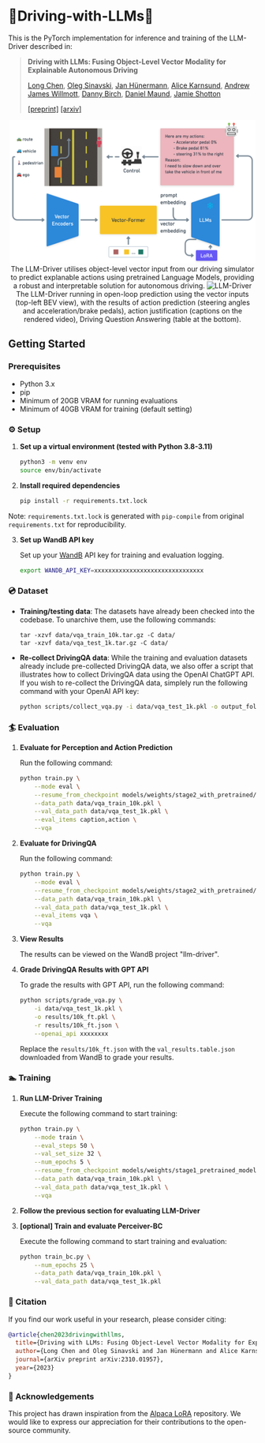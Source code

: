 # 🚗Driving-with-LLMs🚗
This is the PyTorch implementation for inference and training of the LLM-Driver 
described in:

> **Driving with LLMs: Fusing Object-Level Vector Modality for Explainable Autonomous Driving**
>
>[Long Chen](https://www.linkedin.com/in/long-chen-in/), [Oleg Sinavski](https://uk.linkedin.com/in/oleg-sinavski), [Jan Hünermann](https://uk.linkedin.com/in/janhuenermann), [Alice Karnsund](https://uk.linkedin.com/in/alice-karnsund), [Andrew James Willmott](https://uk.linkedin.com/in/andrew-willmott-2ba18510), [Danny Birch](https://uk.linkedin.com/in/dannybirch), [Daniel Maund](https://uk.linkedin.com/in/danmaund), [Jamie Shotton](https://jamie.shotton.org/)
>
>[[preprint]](https://github.com/wayveai/Driving-with-LLMs/blob/main/assets/preprint.pdf) [[arxiv]](https://arxiv.org/abs/2310.01957)

<p align="center">
     <img src="assets/main.png" alt="LLM-Driver" width="500px">
     <br/> The LLM-Driver utilises object-level vector input from our driving simulator to predict explanable actions using pretrained Language Models, providing a robust and interpretable solution for autonomous driving. 
     <img src="assets/main.gif" alt="LLM-Driver">
    <br/> The LLM-Driver running in open-loop prediction using the vector inputs (top-left BEV view), with the results of action prediction (steering angles and acceleration/brake pedals), action justification (captions on the rendered video), Driving Question Answering (table at the bottom).
</p>

## Getting Started
### Prerequisites
- Python 3.x
- pip
- Minimum of 20GB VRAM for running evaluations
- Minimum of 40GB VRAM for training (default setting)

### ⚙ Setup
1. **Set up a virtual environment (tested with Python 3.8-3.11)**  

    ```sh
    python3 -m venv env
    source env/bin/activate
    ```

2. **Install required dependencies**  

    ```sh
    pip install -r requirements.txt.lock
    ```
   
Note: `requirements.txt.lock` is generated with `pip-compile` from original `requirements.txt` for reproducibility. 

3. **Set up WandB API key**  

    Set up your [WandB](https://wandb.ai/) API key for training and evaluation logging.

    ```sh
    export WANDB_API_KEY=xxxxxxxxxxxxxxxxxxxxxxxxxxxxxxx
    ```
    
### 💿 Dataset
- **Training/testing data**:
The datasets have already been checked into the codebase. To unarchive them, use the following commands:
    ```
    tar -xzvf data/vqa_train_10k.tar.gz -C data/
    tar -xzvf data/vqa_test_1k.tar.gz -C data/
    ```

- **Re-collect DrivingQA data**:
While the training and evaluation datasets already include pre-collected DrivingQA data, we also offer a script that illustrates how to collect DrivingQA data using the OpenAI ChatGPT API. If you wish to re-collect the DrivingQA data, simplely run the following command with your OpenAI API key:
    ```sh
    python scripts/collect_vqa.py -i data/vqa_test_1k.pkl -o output_folder/ --openai_api xxxxxxxx
    ```
### 🏄 Evaluation

1. **Evaluate for Perception and Action Prediction**

    Run the following command:

    ```sh
    python train.py \
        --mode eval \
        --resume_from_checkpoint models/weights/stage2_with_pretrained/ \
        --data_path data/vqa_train_10k.pkl \
        --val_data_path data/vqa_test_1k.pkl \
        --eval_items caption,action \
        --vqa
    ```

2. **Evaluate for DrivingQA**

    Run the following command:

    ```sh
    python train.py \
        --mode eval \
        --resume_from_checkpoint models/weights/stage2_with_pretrained/ \
        --data_path data/vqa_train_10k.pkl \
        --val_data_path data/vqa_test_1k.pkl \
        --eval_items vqa \
        --vqa
    ```

3. **View Results**  

    The results can be viewed on the WandB project "llm-driver".

4. **Grade DrivingQA Results with GPT API**  

    To grade the results with GPT API, run the following command:
    ```sh
    python scripts/grade_vqa.py \
        -i data/vqa_test_1k.pkl \
        -o results/10k_ft.pkl \
        -r results/10k_ft.json \
        --openai_api xxxxxxxx
    ```
    Replace the `results/10k_ft.json` with the `val_results.table.json` downloaded from WandB to grade your results.
### 🏊 Training

1. **Run LLM-Driver Training**

    Execute the following command to start training:

    ```sh
    python train.py \
        --mode train \
        --eval_steps 50 \
        --val_set_size 32 \
        --num_epochs 5 \
        --resume_from_checkpoint models/weights/stage1_pretrained_model/ \
        --data_path data/vqa_train_10k.pkl \
        --val_data_path data/vqa_test_1k.pkl \
        --vqa
    ```
2. **Follow the previous section for evaluating LLM-Driver**

3. **[optional] Train and evaluate Perceiver-BC**

    Execute the following command to start training and evaluation:

    ```sh
    python train_bc.py \
        --num_epochs 25 \
        --data_path data/vqa_train_10k.pkl \
        --val_data_path data/vqa_test_1k.pkl
    ```

### 📝 Citation

If you find our work useful in your research, please consider citing:

```bibtex
@article{chen2023drivingwithllms,
  title={Driving with LLMs: Fusing Object-Level Vector Modality for Explainable Autonomous Driving},
  author={Long Chen and Oleg Sinavski and Jan Hünermann and Alice Karnsund and Andrew James Willmott and Danny Birch and Daniel Maund and Jamie Shotton},
  journal={arXiv preprint arXiv:2310.01957},
  year={2023}
}
```

### 🙌 Acknowledgements

This project has drawn inspiration from the [Alpaca LoRA](https://github.com/tloen/alpaca-lora) repository. We would like to express our appreciation for their contributions to the open-source community.
